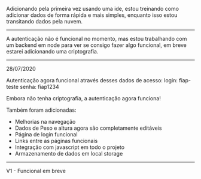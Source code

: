 Adicionando pela primeira vez usando uma ide, estou treinando como adicionar dados de forma rápida e mais simples, enquanto
isso estou transitando dados pela nuvem.

------------------------------------------------------
A autenticação não é funcional no momento, mas estou trabalhando com um backend em node para ver se consigo fazer algo funcional,
em breve estarei adicionando uma criptografia.

------------------------------------------------------
28/07/2020

Autenticação agora funcional através desses dados de acesso:
login: fiap-teste
senha: fiap1234

Embora não tenha criptografia, a autenticação agora funciona!

Também foram adicionadas:
- Melhorias na navegação
- Dados de Peso e altura agora são completamente editáveis
- Página de login funcional
- Links entre as páginas funcionais
- Integração com javascript em todo o projeto
- Armazenamento de dados em local storage

------------------------------------------------------
V1 - Funcional
em breve
